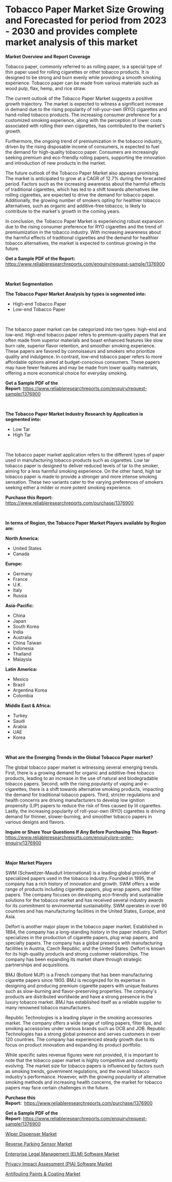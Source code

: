 <p><h1>Tobacco Paper Market Size Growing and Forecasted for period from 2023 - 2030 and provides complete market analysis of this market</h1></p><p><strong>Market Overview and Report Coverage</strong></p>
<p><p>Tobacco paper, commonly referred to as rolling paper, is a special type of thin paper used for rolling cigarettes or other tobacco products. It is designed to be strong and burn evenly while providing a smooth smoking experience. Tobacco paper can be made from various materials such as wood pulp, flax, hemp, and rice straw.</p><p>The current outlook of the Tobacco Paper Market suggests a positive growth trajectory. The market is expected to witness a significant increase in demand due to the rising popularity of roll-your-own (RYO) cigarettes and hand-rolled tobacco products. The increasing consumer preference for a customized smoking experience, along with the perception of lower costs associated with rolling their own cigarettes, has contributed to the market's growth.</p><p>Furthermore, the ongoing trend of premiumization in the tobacco industry, driven by the rising disposable income of consumers, is expected to fuel the demand for high-quality tobacco paper. Consumers are increasingly seeking premium and eco-friendly rolling papers, supporting the innovation and introduction of new products in the market.</p><p>The future outlook of the Tobacco Paper Market also appears promising. The market is anticipated to grow at a CAGR of 12.7% during the forecasted period. Factors such as the increasing awareness about the harmful effects of traditional cigarettes, which has led to a shift towards alternatives like rolling cigarettes, are expected to drive the demand for tobacco paper. Additionally, the growing number of smokers opting for healthier tobacco alternatives, such as organic and additive-free tobacco, is likely to contribute to the market's growth in the coming years.</p><p>In conclusion, the Tobacco Paper Market is experiencing robust expansion due to the rising consumer preference for RYO cigarettes and the trend of premiumization in the tobacco industry. With increasing awareness about the harmful effects of traditional cigarettes and the demand for healthier tobacco alternatives, the market is expected to continue growing in the future.</p></p>
<p><strong>Get a Sample PDF of the Report:</strong> <a href="https://www.reliableresearchreports.com/enquiry/request-sample/1376900">https://www.reliableresearchreports.com/enquiry/request-sample/1376900</a></p>
<p>&nbsp;</p>
<p><strong>Market Segmentation</strong></p>
<p><strong>The Tobacco Paper Market Analysis by types is segmented into:</strong></p>
<p><ul><li>High-end Tobacco Paper</li><li>Low-end Tobacco Paper</li></ul></p>
<p>&nbsp;</p>
<p><p>The tobacco paper market can be categorized into two types: high-end and low-end. High-end tobacco paper refers to premium-quality papers that are often made from superior materials and boast enhanced features like slow burn rate, superior flavor retention, and smoother smoking experience. These papers are favored by connoisseurs and smokers who prioritize quality and indulgence. In contrast, low-end tobacco paper refers to more affordable options aimed at budget-conscious consumers. These papers may have fewer features and may be made from lower quality materials, offering a more economical choice for everyday smoking.</p></p>
<p><strong>Get a Sample PDF of the Report:</strong>&nbsp;<a href="https://www.reliableresearchreports.com/enquiry/request-sample/1376900">https://www.reliableresearchreports.com/enquiry/request-sample/1376900</a></p>
<p>&nbsp;</p>
<p><strong>The Tobacco Paper Market Industry Research by Application is segmented into:</strong></p>
<p><ul><li>Low Tar</li><li>High Tar</li></ul></p>
<p>&nbsp;</p>
<p><p>The tobacco paper market application refers to the different types of paper used in manufacturing tobacco products such as cigarettes. Low tar tobacco paper is designed to deliver reduced levels of tar to the smoker, aiming for a less harmful smoking experience. On the other hand, high tar tobacco paper is made to provide a stronger and more intense smoking sensation. These two variants cater to the varying preferences of smokers seeking either a milder or more potent smoking experience.</p></p>
<p><strong>Purchase this Report:</strong>&nbsp; <a href="https://www.reliableresearchreports.com/purchase/1376900">https://www.reliableresearchreports.com/purchase/1376900</a></p>
<p>&nbsp;</p>
<p><strong>In terms of Region, the Tobacco Paper Market Players available by Region are:</strong></p>
<p>
    <p> <strong> North America: </strong>
        <ul>
            <li>United States</li>
            <li>Canada</li>
        </ul>
        </p> 
    <p> <strong> Europe: </strong>
        <ul>
            <li>Germany</li>
            <li>France</li>
            <li>U.K.</li>
            <li>Italy</li>
            <li>Russia</li>
        </ul>
        </p> 
    <p> <strong> Asia-Pacific: </strong>
        <ul>
            <li>China</li>
            <li>Japan</li>
            <li>South Korea</li>
            <li>India</li>
            <li>Australia</li>
            <li>China Taiwan</li>
            <li>Indonesia</li>
            <li>Thailand</li>
            <li>Malaysia</li>
        </ul>
        </p> 
    <p> <strong> Latin America: </strong>
        <ul>
            <li>Mexico</li>
            <li>Brazil</li>
            <li>Argentina Korea</li>
            <li>Colombia</li>
        </ul>
        </p> 
    <p> <strong> Middle East & Africa: </strong>
        <ul>
            <li>Turkey</li>
            <li>Saudi</li>
            <li>Arabia</li>
            <li>UAE</li>
            <li>Korea</li>
        </ul>
    </p>
    </p>
<p>&nbsp;</p>
<p><strong>What are the Emerging Trends in the Global Tobacco Paper market?</strong></p>
<p><p>The global tobacco paper market is witnessing several emerging trends. First, there is a growing demand for organic and additive-free tobacco products, leading to an increase in the use of natural and biodegradable tobacco papers. Second, with the rising popularity of vaping and e-cigarettes, there is a shift towards alternative smoking products, impacting the demand for traditional tobacco papers. Third, stricter regulations and health concerns are driving manufacturers to develop low ignition propensity (LIP) papers to reduce the risk of fires caused by lit cigarettes. Lastly, the increasing popularity of roll-your-own (RYO) cigarettes is driving demand for thinner, slower-burning, and smoother tobacco papers in various designs and flavors.</p></p>
<p><strong>Inquire or Share Your Questions If Any Before Purchasing This Report</strong>- <a href="https://www.reliableresearchreports.com/enquiry/pre-order-enquiry/1376900">https://www.reliableresearchreports.com/enquiry/pre-order-enquiry/1376900</a></p>
<p>&nbsp;</p>
<p><strong>Major Market Players</strong></p>
<p><p>SWM (Schweitzer-Mauduit International) is a leading global provider of specialized papers used in the tobacco industry. Founded in 1995, the company has a rich history of innovation and growth. SWM offers a wide range of products including cigarette papers, plug wrap papers, and filter papers. The company focuses on developing eco-friendly and sustainable solutions for the tobacco market and has received several industry awards for its commitment to environmental sustainability. SWM operates in over 90 countries and has manufacturing facilities in the United States, Europe, and Asia.</p><p>Delfort is another major player in the tobacco paper market. Established in 1884, the company has a long-standing history in the paper industry. Delfort specializes in the production of cigarette papers, plug wrap papers, and specialty papers. The company has a global presence with manufacturing facilities in Austria, Czech Republic, and the United States. Delfort is known for its high-quality products and strong customer relationships. The company has been expanding its market share through strategic partnerships and acquisitions.</p><p>BMJ (Bolloré MJP) is a French company that has been manufacturing cigarette papers since 1900. BMJ is recognized for its expertise in designing and producing premium cigarette papers with unique features such as slow-burning and flavor-preserving properties. The company's products are distributed worldwide and have a strong presence in the luxury tobacco market. BMJ has established itself as a reliable supplier to many renowned tobacco manufacturers.</p><p>Republic Technologies is a leading player in the smoking accessories market. The company offers a wide range of rolling papers, filter tips, and smoking accessories under various brands such as OCB and JOB. Republic Technologies has a strong global presence and serves customers in over 120 countries. The company has experienced steady growth due to its focus on product innovation and expanding its product portfolio.</p><p>While specific sales revenue figures were not provided, it is important to note that the tobacco paper market is highly competitive and constantly evolving. The market size for tobacco papers is influenced by factors such as smoking trends, government regulations, and the overall tobacco industry's performance. However, with the growing popularity of alternative smoking methods and increasing health concerns, the market for tobacco papers may face certain challenges in the future.</p></p>
<p><strong>Purchase this Report:</strong>&nbsp;&nbsp;<a href="https://www.reliableresearchreports.com/purchase/1376900">https://www.reliableresearchreports.com/purchase/1376900</a></p>
<p></p>
<p><strong>Get a Sample PDF of the Report:</strong>&nbsp;<a href="https://www.reliableresearchreports.com/enquiry/request-sample/1376900">https://www.reliableresearchreports.com/enquiry/request-sample/1376900</a></p>
<p><p><a href="https://medium.com/@jaydonhyatt2023/wiper-dispenser-market-furnishes-information-on-market-share-market-trends-and-market-growth-203235503625">Wiper Dispenser Market</a></p><p><a href="https://medium.com/@juananienow/reverse-parking-sensor-market-report-reveals-the-latest-trends-and-growth-opportunities-of-this-f10d951cc557">Reverse Parking Sensor Market</a></p><p><a href="https://github.com/Chiragrp22/Market-Research-Report-List-1/blob/main/enterprise-legal-management-elm-software-market.md">Enterprise Legal Management (ELM) Software Market</a></p><p><a href="https://github.com/ChiragRP21/Market-Research-Report-List-1/blob/main/privacy-impact-assessment-pia-software-market.md">Privacy Impact Assessment (PIA) Software Market</a></p><p><a href="https://www.linkedin.com/pulse/decoding-antifouling-paints-amp-coating-market-deep-dive-sj79e/">Antifouling Paints & Coating Market</a></p></p>